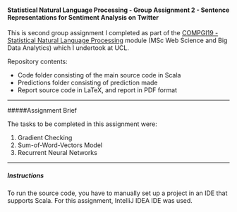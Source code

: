 #### Statistical Natural Language Processing - Group Assignment 2 - Sentence Representations for Sentiment Analysis on Twitter

This is second group assignment I completed as part of the [COMPGI19 - Statistical Natural Language Processing](http://www.cs.ucl.ac.uk/teaching_learning/syllabus/mscml/gi19_statistical_natural_language_processing/) module (MSc Web Science and Big Data Analytics) which I undertook at UCL.

Repository contents:

* Code folder consisting of the main source code in Scala
* Predictions folder consisting of prediction made
* Report source code in LaTeX, and report in PDF format

---

#####Assignment Brief

The tasks to be completed in this assignment were:

1. Gradient Checking
2. Sum-of-Word-Vectors Model
3. Recurrent Neural Networks

---

##### Instructions

To run the source code, you have to manually set up a project in an IDE that supports Scala. For this assignment, IntelliJ IDEA IDE was used.
